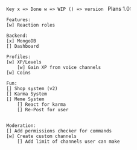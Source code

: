`Key
    x => Done
    w => WIP
    () => version
`
Plans 1.0:
    
    Features:
    [w] Reaction roles
        
    Backend:
    [x] MongoDB
    [] Dashboard
    
    Profiles:
    [w] XP/Levels
        [w] Gain XP from voice channels
    [w] Coins
    
    Fun:
    [] Shop system (v2)
    [] Karma System
    [] Meme System
        [] React for karma
        [] Re-Post for user
        
    
    Moderation:
    [] Add permissions checker for commands
    [w] Create custom channels
        [] Add limit of channels user can make
